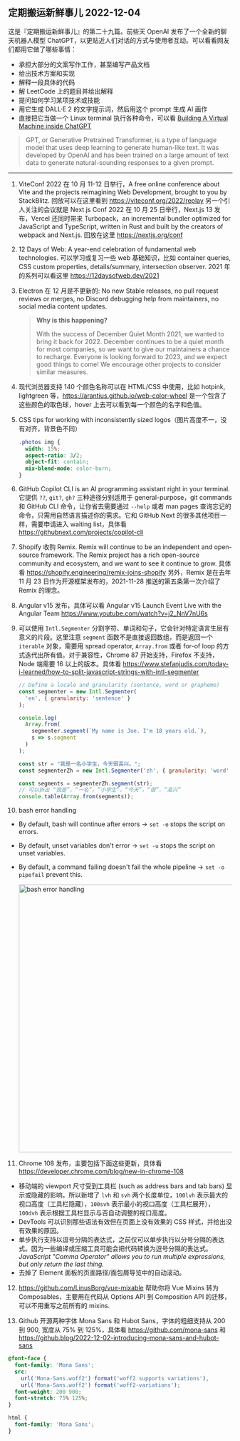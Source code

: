 ## 定期搬运新鲜事儿 2022-12-04

这是『定期搬运新鲜事儿』的第二十九篇。前些天 OpenAI 发布了一个全新的聊天机器人模型 ChatGPT，以更贴近人们对话的方式与使用者互动。可以看看网友们都用它做了哪些事情：
- 承担大部分的文案写作工作，甚至编写产品文档
- 给出技术方案和实现
- 解释一段具体的代码
- 解 LeetCode 上的题目并给出解释
- 提问如何学习某项技术或技能
- 用它生成 DALL·E 2 的文字提示词，然后用这个 prompt 生成 AI 画作
- 直接把它当做一个 Linux terminal 执行各种命令，可以看 [Building A Virtual Machine inside ChatGPT](https://www.engraved.blog/building-a-virtual-machine-inside)

> GPT, or Generative Pretrained Transformer, is a type of language model that uses deep learning to generate human-like text. It was developed by OpenAI and has been trained on a large amount of text data to generate natural-sounding responses to a given prompt.

---

1. ViteConf 2022 在 10 月 11-12 日举行，A free online conference about Vite and the projects reimagining Web Development, brought to you by StackBlitz. 回放可以在这里看到 https://viteconf.org/2022/replay 另一个引人关注的会议就是 Next.js Conf 2022 在 10 月 25 日举行，Next.js 13 发布，Vercel 还同时带来 Turbopack，an incremental bundler optimized for JavaScript and TypeScript, written in Rust and built by the creators of webpack and Next.js. 回放在这里 https://nextjs.org/conf

2. 12 Days of Web: A year-end celebration of fundamental web technologies. 可以学习或复习一些 web 基础知识，比如 container queries, CSS custom properties, details/summary, intersection observer. 2021 年的系列可以看这里 https://12daysofweb.dev/2021

3. Electron 在 12 月是不更新的: No new Stable releases, no pull request reviews or merges, no Discord debugging help from maintainers, no social media content updates.

    > **Why is this happening?**
    > 
    > With the success of December Quiet Month 2021, we wanted to bring it back for 2022. December continues to be a quiet month for most companies, so we want to give our maintainers a chance to recharge. Everyone is looking forward to 2023, and we expect good things to come! We encourage other projects to consider similar measures.

4. 现代浏览器支持 140 个颜色名称可以在 HTML/CSS 中使用，比如 hotpink, lightgreen 等，https://arantius.github.io/web-color-wheel 是一个包含了这些颜色的取色球，hover 上去可以看到每一个颜色的名字和色值。

5. CSS tips for working with inconsistently sized logos（图片高度不一，没有对齐，背景色不同）
    ```css
    .photos img {
      width: 15%;
      aspect-ratio: 3/2;
      object-fit: contain;
      mix-blend-mode: color-burn;
    }
    ```

6. GitHub Copilot CLI is an AI programming assistant right in your terminal. 它提供 `??`, `git?`, `gh?` 三种途径分别适用于 general-purpose，git commands 和 GitHub CLI 命令，让你省去需要通过 `--help` 或者 man pages 查询忘记的命令，只需用自然语言描述你的需求。它和 GitHub Next 的很多其他项目一样，需要申请进入 waiting list，具体看 https://githubnext.com/projects/copilot-cli

7. Shopify 收购 Remix. Remix will continue to be an independent and open-source framework. The Remix project has a rich open-source community and ecosystem, and we want to see it continue to grow. 具体看 https://shopify.engineering/remix-joins-shopify 另外，Remix 是在去年 11 月 23 日作为开源框架发布的，2021-11-28 推送的第五条第一次介绍了 Remix 的理念。

8. Angular v15 发布，具体可以看 Angular v15 Launch Event Live with the Angular Team https://www.youtube.com/watch?v=j2_NnV7nU6s

9. 可以使用 `Intl.Segmenter` 分割字符、单词和句子，它会针对特定语言生层有意义的片段。这里注意 `segment` 函数不是直接返回数组，而是返回一个 `iterable` 对象，需要用 spread operator, `Array.from` 或者 for-of loop 的方式迭代出所有值。对于兼容性，Chrome 87 开始支持，Firefox 不支持，Node 端需要 16 以上的版本。具体看 https://www.stefanjudis.com/today-i-learned/how-to-split-javascript-strings-with-intl-segmenter

    ```js
    // Define a locale and granularity (sentence, word or grapheme)
    const segmenter = new Intl.Segmenter(
      'en', { granularity: 'sentence' }
    );

    console.log(
      Array.from(
        segmenter.segment(`My name is Joe. I'm 18 years old.`),
        s => s.segment
      )
    );

    const str = "我是一名小学生，今天很高兴。";
    const segmenterZh = new Intl.Segmenter('zh', { granularity: 'word' });

    const segments = segmenterZh.segment(str);
    // 可以拆出 “我是”，“一名”，“小学生”，“今天”，“很”，“高兴”
    console.table(Array.from(segments));
    ```

10. bash error handling
  - By default, bash will continue after errors -> `set -e` stops the script on errors.
  - By default, unset variables don't error -> `set -u` stops the script on unset variables.
  - By default, a command failing doesn't fail the whole pipeline -> `set -o pipefail` prevent this.

    <img alt="bash error handling" src="https://tva1.sinaimg.cn/large/008vxvgGly1h8rm38927kj30xc0l078x.jpg" width="600">

11.  Chrome 108 发布，主要包括下面这些更新，具体看 https://developer.chrome.com/blog/new-in-chrome-108
  - 移动端的 viewport 尺寸受到工具栏 (such as address bars and tab bars) 显示或隐藏的影响，所以新增了 `lvh` 和 `svh` 两个长度单位，`100lvh` 表示最大的视口高度（工具栏隐藏），`100svh` 表示最小的视口高度（工具栏展开），`100dvh` 表示根据工具栏显示与否自动调整的视口高度。
  - DevTools 可以识别那些语法有效但在页面上没有效果的 CSS 样式，并给出没有效果的原因。
  - 单步执行支持以逗号分隔的表达式，之前仅可以单步执行以分号分隔的表达式。因为一些编译或压缩工具可能会把代码转换为逗号分隔的表达式。*JavaScript "Comma Operator" allows you to run multiple expressions, but only return the last thing.*
  - 去掉了 Element 面板的页面路径/面包屑导览中的自动滚动。

12. https://github.com/LinusBorg/vue-mixable 帮助你将 Vue Mixins 转为 Composables，主要用在代码从 Options API 到 Composition API 的迁移，可以不用重写之前所有的 mixins.

13. Github 开源两种字体 Mona Sans 和 Hubot Sans，字体的粗细支持从 200 到 900, 宽度从 75% 到 125%，具体看 https://github.com/mona-sans 和 https://github.blog/2022-12-02-introducing-mona-sans-and-hubot-sans

```css
@font-face {
  font-family: 'Mona Sans';
  src:
    url('Mona-Sans.woff2') format('woff2 supports variations'),
    url('Mona-Sans.woff2') format('woff2-variations');
  font-weight: 200 900;
  font-stretch: 75% 125%;
}

html {
  font-family: 'Mona Sans';
}
```
